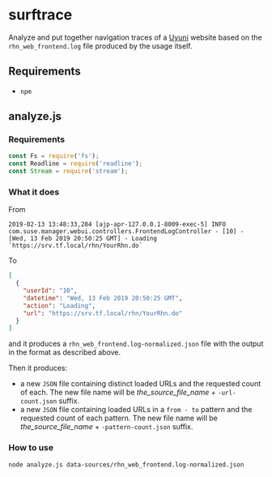 # surftrace
Analyze and put together navigation traces of a [Uyuni](https://github.com/uyuni-project/uyuni) website based on the `rhn_web_frontend.log` file produced by the usage itself.

## Requirements
- `npm`

## analyze.js

### Requirements
```javascript
const Fs = require('fs');
const Readline = require('readline');
const Stream = require('stream');
```

### What it does
From
```
2019-02-13 13:48:33,284 [ajp-apr-127.0.0.1-8009-exec-5] INFO  com.suse.manager.webui.controllers.FrontendLogController - [10] - [Wed, 13 Feb 2019 20:50:25 GMT] - Loading `https://srv.tf.local/rhn/YourRhn.do`
```

To
```JSON
[
  {
    "userId": "10",
    "datetime": "Wed, 13 Feb 2019 20:50:25 GMT",
    "action": "Loading",
    "url": "https://srv.tf.local/rhn/YourRhn.do"
  }
]
```

and it produces a `rhn_web_frontend.log-normalized.json` file with the output in the format as described above.

Then it produces:
 - a new `JSON` file containing distinct loaded URLs and the requested count of each. The new file name will be *the_source_file_name* + `-url-count.json` suffix.
 - a new `JSON` file containing loaded URLs in a `from - to` pattern and the requested count of each pattern. The new file name will be *the_source_file_name* + `-pattern-count.json` suffix.

### How to use

```
node analyze.js data-sources/rhn_web_frontend.log-normalized.json
```
